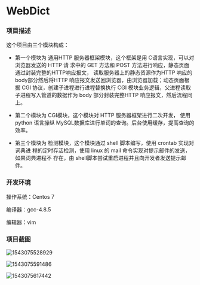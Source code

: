 # WebDict



### 项目描述

这个项目由三个模块构成：

- 第一个模块为 通用HTTP 服务器框架模块，这个框架是用 C语言实现，可以对浏览器发送的 HTTP 请 求中的 GET 方法和 POST 方法进行响应，静态页面通过封装完整的HTTP响应报文， 读取服务器上的静态资源作为HTTP 响应的body部分然后将HTTP 响应报文发送回浏览器，由浏览器加载；动态页面根据 CGI 协议，创建子进程进行进程替换执行 CGI 模块业务逻辑，父进程读取子进程写入管道的数据作为 body 部分封装完整HTTP 响应报文，然后流程同上。 

- 第二个模块为 CGI模块，这个模块对 HTTP 服务器框架进行二次开发， 使用 python 语言操纵 MySQL数据库进行单词的查询。后台使用缓存，提高查询的效率。

- 第三个模块为 检测模块，这个模块通过 shell 脚本编写，使用 crontab 实现对词典进 程的定时存活检测，使用 linux 的 mail 命令实现对提示邮件的发送，如果词典进程不 存在，由 shell脚本尝试重启进程并且向开发者发送提示邮件。

### 开发环境

操作系统：Centos 7

编译器：gcc-4.8.5

编辑器：vim

### 项目截图



![1543075528929](C:\Users\搭错车\AppData\Roaming\Typora\typora-user-images\1543075528929.png)



![1543075591486](C:\Users\搭错车\AppData\Roaming\Typora\typora-user-images\1543075591486.png)



![1543075617442](C:\Users\搭错车\AppData\Roaming\Typora\typora-user-images\1543075617442.png)